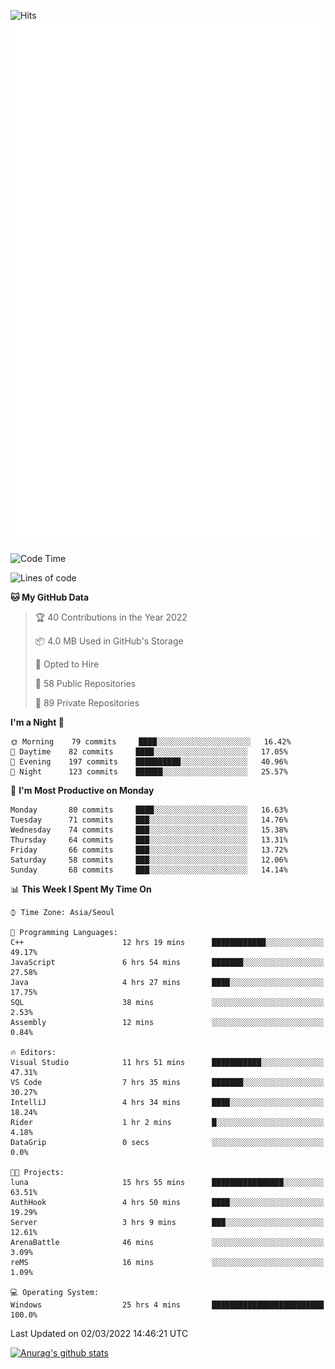 ![Hits](https://hits.seeyoufarm.com/api/count/incr/badge.svg?url=https%3A%2F%2Fgithub.com%2Fkokose1234&count_bg=%2379C83D&title_bg=%23555555&icon=apple.svg&icon_color=%23E7E7E7&title=hits&edge_flat=false)
<br/>
![Metrics](https://github.com/kokose1234/kokose1234/blob/main/github-metrics.svg)

<!--START_SECTION:waka-->
![Code Time](http://img.shields.io/badge/Code%20Time-526%20hrs%2040%20mins-blue)

![Lines of code](https://img.shields.io/badge/From%20Hello%20World%20I%27ve%20Written-8%20Million%20lines%20of%20code-blue)

**🐱 My GitHub Data** 

> 🏆 40 Contributions in the Year 2022
 > 
> 📦 4.0 MB Used in GitHub's Storage 
 > 
> 💼 Opted to Hire
 > 
> 📜 58 Public Repositories 
 > 
> 🔑 89 Private Repositories  
 > 
**I'm a Night 🦉** 

```text
🌞 Morning    79 commits     ████░░░░░░░░░░░░░░░░░░░░░   16.42% 
🌆 Daytime    82 commits     ████░░░░░░░░░░░░░░░░░░░░░   17.05% 
🌃 Evening    197 commits    ██████████░░░░░░░░░░░░░░░   40.96% 
🌙 Night      123 commits    ██████░░░░░░░░░░░░░░░░░░░   25.57%

```
📅 **I'm Most Productive on Monday** 

```text
Monday       80 commits     ████░░░░░░░░░░░░░░░░░░░░░   16.63% 
Tuesday      71 commits     ███░░░░░░░░░░░░░░░░░░░░░░   14.76% 
Wednesday    74 commits     ███░░░░░░░░░░░░░░░░░░░░░░   15.38% 
Thursday     64 commits     ███░░░░░░░░░░░░░░░░░░░░░░   13.31% 
Friday       66 commits     ███░░░░░░░░░░░░░░░░░░░░░░   13.72% 
Saturday     58 commits     ███░░░░░░░░░░░░░░░░░░░░░░   12.06% 
Sunday       68 commits     ███░░░░░░░░░░░░░░░░░░░░░░   14.14%

```


📊 **This Week I Spent My Time On** 

```text
⌚︎ Time Zone: Asia/Seoul

💬 Programming Languages: 
C++                      12 hrs 19 mins      ████████████░░░░░░░░░░░░░   49.17% 
JavaScript               6 hrs 54 mins       ███████░░░░░░░░░░░░░░░░░░   27.58% 
Java                     4 hrs 27 mins       ████░░░░░░░░░░░░░░░░░░░░░   17.75% 
SQL                      38 mins             ░░░░░░░░░░░░░░░░░░░░░░░░░   2.53% 
Assembly                 12 mins             ░░░░░░░░░░░░░░░░░░░░░░░░░   0.84%

🔥 Editors: 
Visual Studio            11 hrs 51 mins      ███████████░░░░░░░░░░░░░░   47.31% 
VS Code                  7 hrs 35 mins       ███████░░░░░░░░░░░░░░░░░░   30.27% 
IntelliJ                 4 hrs 34 mins       ████░░░░░░░░░░░░░░░░░░░░░   18.24% 
Rider                    1 hr 2 mins         █░░░░░░░░░░░░░░░░░░░░░░░░   4.18% 
DataGrip                 0 secs              ░░░░░░░░░░░░░░░░░░░░░░░░░   0.0%

🐱‍💻 Projects: 
luna                     15 hrs 55 mins      ████████████████░░░░░░░░░   63.51% 
AuthHook                 4 hrs 50 mins       ████░░░░░░░░░░░░░░░░░░░░░   19.29% 
Server                   3 hrs 9 mins        ███░░░░░░░░░░░░░░░░░░░░░░   12.61% 
ArenaBattle              46 mins             ░░░░░░░░░░░░░░░░░░░░░░░░░   3.09% 
reMS                     16 mins             ░░░░░░░░░░░░░░░░░░░░░░░░░   1.09%

💻 Operating System: 
Windows                  25 hrs 4 mins       █████████████████████████   100.0%

```


 Last Updated on 02/03/2022 14:46:21 UTC
<!--END_SECTION:waka-->

[![Anurag's github stats](https://github-readme-stats.vercel.app/api?username=kokose1234&theme=dracula)](https://github.com/anuraghazra/github-readme-stats)



	
